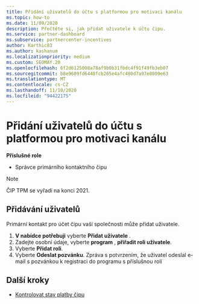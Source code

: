 ```yaml
---
title: Přidání uživatelů do účtu s platformou pro motivaci kanálu
ms.topic: how-to
ms.date: 11/09/2020
description: Přečtěte si, jak přidat uživatele k účtu čipu.
ms.service: partner-dashboard
ms.subservice: partnercenter-incentives
author: Karthic83
ms.author: kashanum
ms.localizationpriority: medium
ms.custom: SEOMAY.20
ms.openlocfilehash: 6f2d6125008a78af9b0b31fbdc4f91f49fb3eb07
ms.sourcegitcommit: b8e9609fd6448fcb265e4afc480d7a97e8009e63
ms.translationtype: MT
ms.contentlocale: cs-CZ
ms.lasthandoff: 11/10/2020
ms.locfileid: "94422175"
---
```

# <a name="add-users-to-your-channel-incentives-platform-chip-account"></a>Přidání uživatelů do účtu s platformou pro motivaci kanálu

**Příslušné role**

- Správce primárního kontaktního čipu
 
>[!NOTE]
>ČIP TPM se vyřadí na konci 2021.

## <a name="add-users"></a>Přidávání uživatelů

Primární kontakt pro účet čipu vaší společnosti může přidat uživatele.

1. **V nabídce potřebuji** vyberte **Přidat uživatele** .
2. Zadejte osobní údaje, vyberte **program** , **přiřadit roli uživatele**.
3. Vyberte **Přidat roli**.
4. Vyberte **Odeslat pozvánku**.
Zpráva s potvrzením, že uživatel odeslal e-mail s pozvánkou k registraci do programu s příslušnou rolí

## <a name="next-steps"></a>Další kroky

- [Kontrolovat stav platby čipu](chip-payment-status.md)